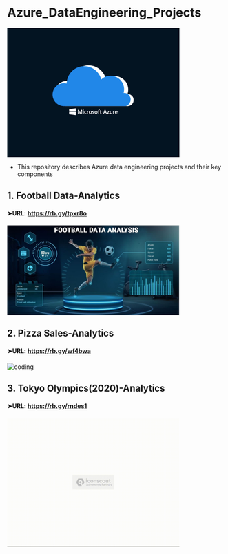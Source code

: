 # Azure_DataEngineering_Projects
<img align="center" alt="coding" width="400" src="https://github.com/Shoaib9288/Azure_DataEngineering_Projects/blob/main/Microsoft_Azure.gif">

- This repository describes Azure data engineering projects and their key components

## 1. Football Data-Analytics
#### ➤URL: https://rb.gy/tpxr8o
<img align="center" alt="coding" width="400" src="https://github.com/Shoaib9288/Azure_DataEngineering_Projects/blob/main/Football_Data_Analysis-Azure-End2End_Project/Football%20Data%20Analytics.jpg">

## 2. Pizza Sales-Analytics
#### ➤URL: https://rb.gy/wf4bwa
<img align="center" alt="coding" width="400" src="https://github.com/Shoaib9288/Azure_DataEngineering_Projects/blob/main/Pizza_Sales_Analysis_Azure-dataengineering-project/Pizza%20Sales.gif">

## 3. Tokyo Olympics(2020)-Analytics
#### ➤URL: https://rb.gy/rndes1
<img align="center" alt="coding" width="400" src="https://github.com/Shoaib9288/Azure_DataEngineering_Projects/blob/main/tokyo-olympic-azure-data-engineering-project/Tokyo%20Olympics.gif">





